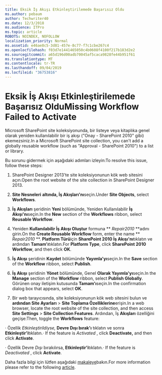 ```yaml
---
title: Eksik İş Akışı Etkinleştirilemede Başarısız Oldu
ms.author: pebaum
author: Techwriter40
ms.date: 12/3/2018
ms.audience: ITPro
ms.topic: article
ROBOTS: NOINDEX, NOFOLLOW
localization_priority: Normal
ms.assetid: e46ae8c5-3d81-457e-8c77-f7c1cbe267c4
ms.openlocfilehash: f03d7e1441465050c4b0608f4100f217b183d2e2
ms.sourcegitcommit: a65d196d00adb70045af5caca9828fe44b951f61
ms.translationtype: MT
ms.contentlocale: tr-TR
ms.lasthandoff: 09/04/2019
ms.locfileid: "36753816"
---
```

# <a name="missing-workflow-failed-to-activate"></a><span data-ttu-id="1e8a3-102">Eksik İş Akışı Etkinleştirilemede Başarısız Oldu</span><span class="sxs-lookup"><span data-stu-id="1e8a3-102">Missing Workflow Failed to Activate</span></span>

<span data-ttu-id="1e8a3-103">Microsoft SharePoint site koleksiyonunda, bir listeye veya kitaplıka genel olarak yeniden kullanılabilir bir iş akışı ("Onay - SharePoint 2010" gibi) ekemezsiniz.</span><span class="sxs-lookup"><span data-stu-id="1e8a3-103">In a Microsoft SharePoint site collection, you can't add a globally reusable workflow (such as "Approval - SharePoint 2010") to a list or library.</span></span>
  
<span data-ttu-id="1e8a3-104">Bu sorunu gidermek için aşağıdaki adımları izleyin:</span><span class="sxs-lookup"><span data-stu-id="1e8a3-104">To resolve this issue, follow these steps:</span></span> 
  
1. <span data-ttu-id="1e8a3-105">SharePoint Designer 2013'te site koleksiyonunun kök web sitesini açın.</span><span class="sxs-lookup"><span data-stu-id="1e8a3-105">Open the root website of the site collection in SharePoint Designer 2013.</span></span>
  
2. <span data-ttu-id="1e8a3-106">**Site Nesneleri** **altında, İş Akışları'nı**seçin.</span><span class="sxs-lookup"><span data-stu-id="1e8a3-106">Under **Site Objects**, select **Workflows**.</span></span> 
  
3. <span data-ttu-id="1e8a3-107">**İş Akışları** şeridinin **Yeni** bölümünde, Yeniden Kullanılabilir **İş Akışı'nı**seçin.</span><span class="sxs-lookup"><span data-stu-id="1e8a3-107">In the **New** section of the **Workflows** ribbon, select **Reusable Workflow**.</span></span> 
  
4. <span data-ttu-id="1e8a3-108">Yeniden **Kullanılabilir İş Akışı Oluştur** formuna \*\* *Repair2010* \*\*adını girin.</span><span class="sxs-lookup"><span data-stu-id="1e8a3-108">On the **Create Reusable Workflow** form, enter the name \*\* *Repair2010* \*\*.</span></span> <span data-ttu-id="1e8a3-109">**Platform Türü**için **SharePoint 2010 İş Akışı'nı**tıklatın ve ardından **Tamam'ı**tıklatın.</span><span class="sxs-lookup"><span data-stu-id="1e8a3-109">For **Platform Type**, click **SharePoint 2010 Workflow**, and then click **OK**.</span></span> 
  
1. <span data-ttu-id="1e8a3-110">**İş Akışı** şeridinin **Kaydet** bölümünde **Yayımla'yı**seçin.</span><span class="sxs-lookup"><span data-stu-id="1e8a3-110">In the **Save** section of the **Workflow** ribbon, select **Publish**.</span></span> 
  
2. <span data-ttu-id="1e8a3-111">**İş Akışı** şeridinin **Yönet** bölümünde, Genel **Olarak Yayımla'yı**seçin.</span><span class="sxs-lookup"><span data-stu-id="1e8a3-111">In the **Manage** section of the **Workflow** ribbon, select **Publish Globally**.</span></span> <span data-ttu-id="1e8a3-112">Görünen onay iletişim kutusunda **Tamam'ı**seçin.</span><span class="sxs-lookup"><span data-stu-id="1e8a3-112">In the confirmation dialog box that appears, select **OK**.</span></span> 
  
3. <span data-ttu-id="1e8a3-113">Bir web tarayıcısında, site koleksiyonunun kök web sitesini bulun ve **ardından Site Ayarları** \> **Site Toplama Özelliklerine**erişin.</span><span class="sxs-lookup"><span data-stu-id="1e8a3-113">In a web browser, locate the root website of the site collection, and then access **Site Settings** \> **Site Collection Features**.</span></span> <span data-ttu-id="1e8a3-114">Ardından, İş **Akışları** özelliğini geçişe:</span><span class="sxs-lookup"><span data-stu-id="1e8a3-114">Then, toggle the **Workflows** feature:</span></span> 
  
<span data-ttu-id="1e8a3-115">· Özellik *Etkinleştirildiyse,* **Devre Dışı bırak'ı** tıklatın ve sonra **Etkinleştir'i**tıklatın.</span><span class="sxs-lookup"><span data-stu-id="1e8a3-115">· If the feature is  *Activated*  , click **Deactivate,** and then click **Activate**.</span></span> 
  
<span data-ttu-id="1e8a3-116">· Özellik Devre *Dışı* bırakılırsa, **Etkinleştir'i**tıklatın.</span><span class="sxs-lookup"><span data-stu-id="1e8a3-116">· If the feature is  *Deactivated*  , click **Activate**.</span></span> 
  
<span data-ttu-id="1e8a3-117">Daha fazla bilgi için lütfen aşağıdaki [makaleye](https://go.microsoft.com/fwlink/?linkid=2047770&amp;clcid=0x409)bakın.</span><span class="sxs-lookup"><span data-stu-id="1e8a3-117">For more information please refer to the following [article](https://go.microsoft.com/fwlink/?linkid=2047770&amp;clcid=0x409).</span></span>
  

